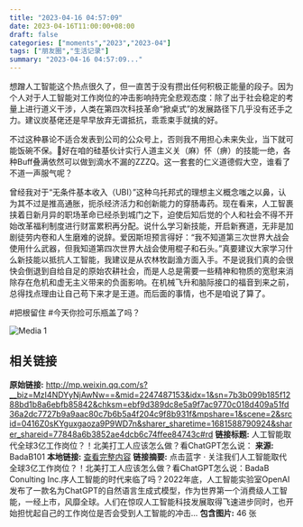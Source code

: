 ```yaml
---
title: "2023-04-16 04:57:09"
date: 2023-04-16T11:00:00+08:00
draft: false
categories: ["moments","2023","2023-04"]
tags: ["朋友圈","生活记录"]
summary: "2023-04-16 04:57:09..."
---
```


想蹭人工智能这个热点很久了，但一直苦于没有攒出任何积极正能量的段子。因为个人对于人工智能对工作岗位的冲击影响持完全悲观态度：除了出于社会稳定的考量上进行道义干涉，人类在第四次科技革命“掀桌式”的发展路径下几乎没有还手之力。建议炭基佬还是早早放弃无谓抵抗，乖乖束手就擒的好。

不过这种暴论不适合发表到公司的公众号上，否则我不用担心未来失业，当下就可能饭碗不保。🤣 ​好在咱的硅基伙计实行人道主义关（麻）怀（痹）的技能一绝，各种Buff叠满依然可以做到滴水不漏的ZZZQ。这一套套的仁义道德假大空，谁看了不道一声服气呢？

曾经我对于“无条件基本收入（UBI）”这种乌托邦式的理想主义概念嗤之以鼻，认为其不过是推高通胀，扼杀经济活力和创新能力的穿肠毒药。现在看来，人工智裹挟着日新月异的职场革命已经杀到城门之下，迫使后知后觉的个人和社会不得不开始改革福利制度进行财富累积再分配。说什么学习新技能，开启新赛道，无非是加剧徒劳内卷和人生磨难的说辞。
​
爱因斯坦预言得好：“我不知道第三次世界大战会使用什么武器，但我知道第四次世界大战会使用棍子和石头。”​真要建议大家学习什么新技能以抵抗人工智能，我建议是从农林牧副渔方面入手。不是说我们真的会很快会倒退到自给自足的原始农耕社会，而是人总是需要一些精神和物质的宽慰来消除存在危机和虚无主义带来的负面影响。在机械飞升和脑际接口的福音到来之前，总得找点理由让自己苟下来才是王道。而后面的事情，也不是咱说了算了。

​#把根留住
​#今天你捡可乐瓶盖了吗？

![Media 1](/Moments/photos/2023-04-16/202304160457090.jpg)

## 相关链接

**原始链接:** http://mp.weixin.qq.com/s?__biz=MzI4NDYyNjAwNw==&mid=2247487153&idx=1&sn=7b3b099b185f1288bd1b8a6ebfb85842&chksm=ebf9d389dc8e5a9f7ac9770c018d409a51fd36a2dc7727b9a9aac80c7b6b5a4f204c9f8b931f&mpshare=1&scene=2&srcid=0416Z0sKYguxgaoza9P9WD7n&sharer_sharetime=1681588790924&sharer_shareid=77848a6b3852ae4dcb6c74ffee84743c#rd
**链接标题:** 人工智能取代全球3亿工作岗位？！北美打工人应该怎么做？看ChatGPT怎么说：
**来源:** BadaB101
**本地链接:** [查看完整内容](/link_content/2023/04/2023-04-16-1/link_content/)
**链接摘要:** 点击蓝字 · 关注我们人工智能取代全球3亿工作岗位？！北美打工人应该怎么做？看ChatGPT怎么说：BadaB Conulting Inc.序人工智能的时代来临了吗？2022年底，人工智能实验室OpenAI发布了一款名为ChatGPT的自然语言生成式模型，作为世界第一个消费级人工智能，一经上市，风靡全球。人们在惊叹人工智能科技发展取得飞速进步同时，也开始担忧起自己的工作岗位是否会受到人工智能的冲击...
**包含图片:** 46 张

